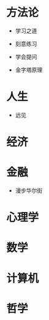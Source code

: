 # 方法论

- 学习之道
- 刻意练习
- 学会提问

- 金字塔原理

# 人生

- 远见


# 经济

# 金融
- 漫步华尔街

# 心理学

# 数学

# 计算机

# 哲学


<i class="fa fa-weixin fa-2x"></i>


<link rel="stylesheet" href="path/to/font-awesome/css/font-awesome.min.css">